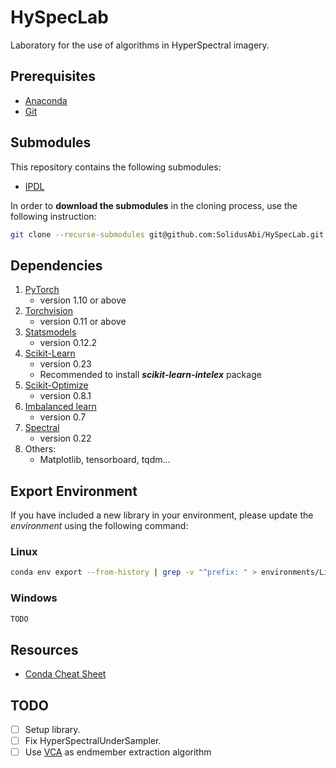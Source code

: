 # HySpecLab
Laboratory for the use of algorithms in HyperSpectral imagery.

## Prerequisites

* [Anaconda](https://www.anaconda.com/distribution/)
* [Git](https://git-scm.com/)

## Submodules
This repository contains the following submodules:

* [IPDL](https://github.com/SolidusAbi/IPDL)

In order to **download the submodules** in the cloning process, use the following instruction:
``` Bash
git clone --recurse-submodules git@github.com:SolidusAbi/HySpecLab.git
```

## Dependencies
1. [PyTorch](https://anaconda.org/pytorch/pytorch) 
    * version 1.10 or above
1. [Torchvision](https://anaconda.org/pytorch/torchvision)
    * version 0.11 or above
1. [Statsmodels](https://anaconda.org/anaconda/statsmodels)
    * version 0.12.2
1. [Scikit-Learn](https://anaconda.org/anaconda/scikit-learn)
    * version 0.23
    * Recommended to install ***scikit-learn-intelex*** package
1. [Scikit-Optimize](https://anaconda.org/conda-forge/scikit-optimize)
    * version 0.8.1
1. [Imbalanced learn](https://anaconda.org/conda-forge/imbalanced-learn)
    * version 0.7
1. [Spectral](https://anaconda.org/conda-forge/spectral)
    * version 0.22
1. Others:
    * Matplotlib, tensorboard, tqdm...

## Export Environment
If you have included a new library in your environment, please update the *environment* using the following command:
### Linux
``` Bash
conda env export --from-history | grep -v "^prefix: " > environments/Linux.yml
```

### Windows
``` Bash
TODO
```

## Resources
* [Conda Cheat Sheet](https://docs.conda.io/projects/conda/en/4.6.0/_downloads/52a95608c49671267e40c689e0bc00ca/conda-cheatsheet.pdf)

## TODO
- [ ] Setup library.
- [ ] Fix HyperSpectralUnderSampler.
- [ ] Use [VCA](https://github.com/Laadr/VCA.git) as endmember extraction algorithm